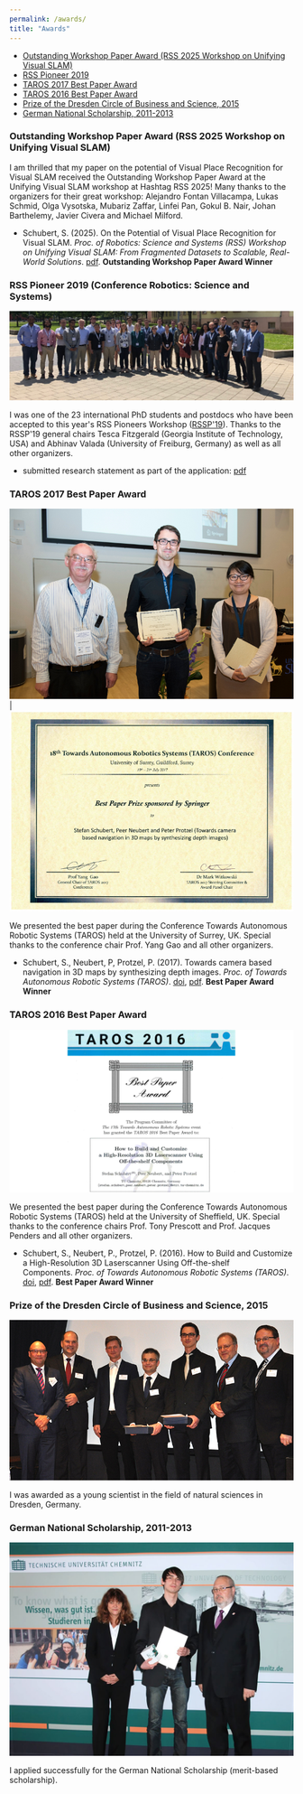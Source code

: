 ```yaml
---
permalink: /awards/
title: "Awards"
---
```

- [Outstanding Workshop Paper Award (RSS 2025 Workshop on Unifying Visual SLAM)](https://stschubert.github.io/awards/#rss-pioneer-2019-conference-robotics-science-and-systems)
- [RSS Pioneer 2019](https://stschubert.github.io/awards/#rss-pioneer-2019-conference-robotics-science-and-systems)
- [TAROS 2017 Best Paper Award](https://stschubert.github.io/awards/#taros-2017-best-paper-award)
- [TAROS 2016 Best Paper Award](https://stschubert.github.io/awards/#taros-2016-best-paper-award)
- [Prize of the Dresden Circle of Business and Science, 2015](https://stschubert.github.io/awards/#prize-of-the-dresden-circle-of-business-and-science-2015)
- [German National Scholarship, 2011-2013](https://stschubert.github.io/awards/#german-national-scholarship-2011-2013)

### Outstanding Workshop Paper Award (RSS 2025 Workshop on Unifying Visual SLAM)
I am thrilled that my paper on the potential of Visual Place Recognition for Visual SLAM received the Outstanding Workshop Paper Award at the Unifying Visual SLAM workshop at Hashtag RSS 2025! Many thanks to the organizers for their great workshop: Alejandro Fontan Villacampa, Lukas Schmid, Olga Vysotska, Mubariz Zaffar, Linfei Pan, Gokul B. Nair, Johan Barthelemy, Javier Civera and Michael Milford.
- Schubert, S. (2025). On the Potential of Visual Place Recognition for Visual SLAM. _Proc. of Robotics: Science and Systems (RSS) Workshop on Unifying Visual SLAM: From Fragmented Datasets to Scalable, Real-World Solutions_. [pdf](https://vslam-lab.github.io/Unifying-VSLAM-RSS25/#/features/07-accepted-papers). **Outstanding Workshop Paper Award Winner**

### RSS Pioneer 2019 (Conference Robotics: Science and Systems)
![Group photo RSS Pioneers 2019](/_images/awards/rssp19.jpg)

I was one of the 23 international PhD students and postdocs who have been accepted to this year's RSS Pioneers Workshop ([RSSP'19](https://sites.google.com/view/rsspioneers2019/participants)). Thanks to the RSSP'19 general chairs Tesca Fitzgerald (Georgia Institute of Technology, USA) and Abhinav Valada (University of Freiburg, Germany) as well as all other organizers.
- submitted research statement as part of the application: [pdf](/_pdfs/rssp19_research_statement.pdf)


### TAROS 2017 Best Paper Award

![image](/_images/awards/photo_taros17_001.jpg)  |  ![image](/_images/awards/taros2017_best_paper.jpg)

We presented the best paper during the Conference Towards Autonomous Robotic Systems (TAROS) held at the University of Surrey, UK. Special thanks to the conference chair Prof. Yang Gao and all other organizers.
- Schubert, S., Neubert, P, Protzel, P. (2017). Towards camera based navigation in 3D maps by synthesizing depth images. _Proc. of Towards Autonomous Robotic Systems (TAROS)_. [doi](https://dx.doi.org/10.1007/978-3-319-64107-2_49), [pdf](https://www.tu-chemnitz.de/etit/proaut/publications/taros17.pdf). **Best Paper Award Winner**


### TAROS 2016 Best Paper Award

![image](/_images/awards/taros2016_best_paper.png)

We presented the best paper during the Conference Towards Autonomous Robotic Systems (TAROS) held at the University of Sheffield, UK. Special thanks to the conference chairs Prof. Tony Prescott and Prof. Jacques Penders and all other organizers.
- Schubert, S., Neubert, P., Protzel, P. (2016). How to Build and Customize a High-Resolution 3D Laserscanner Using Off-the-shelf Components. _Proc. of Towards Autonomous Robotic Systems (TAROS)_. [doi](https://dx.doi.org/10.1007/978-3-319-40379-3_33), [pdf](https://www.tu-chemnitz.de/etit/proaut/publications/taros16.pdf). **Best Paper Award Winner**


### Prize of the Dresden Circle of Business and Science, 2015

![image](/_images/awards/prize_dresden_circle_of_business_and_science.jpg "(left to right: Michael von Bronk (Dresden Circle of Business and Science), Prof. Dr. Michael Ruck (TU Dresden), Dr. Andreas Handschuh (TU Bergakademie Freiberg), Dr.-Ing. Stefan Schafföner (Prize Winner, TU Bergakademie Freiberg), M.Sc. Stefan Schubert (Prize Winner, TU Chemnitz), Prof. Dr. Peter Protzel (TU Chemnitz), Prof. Dr. Endrik Wilhelm (Dresden Circle of Business and Science))")

I was awarded as a young scientist in the field of natural sciences in Dresden, Germany.


### German National Scholarship, 2011-2013

![image](/_images/awards/deutschlandstipendium.jpg)

I applied successfully for the German National Scholarship (merit-based scholarship).
